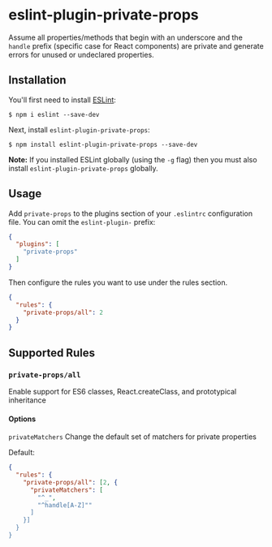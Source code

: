 # eslint-plugin-private-props

Assume all properties/methods that begin with an underscore and the `handle` prefix (specific case for React components) are private and generate errors for unused or undeclared properties.

## Installation

You'll first need to install [ESLint](http://eslint.org):

```
$ npm i eslint --save-dev
```

Next, install `eslint-plugin-private-props`:

```
$ npm install eslint-plugin-private-props --save-dev
```

**Note:** If you installed ESLint globally (using the `-g` flag) then you must also install `eslint-plugin-private-props` globally.

## Usage

Add `private-props` to the plugins section of your `.eslintrc` configuration file. You can omit the `eslint-plugin-` prefix:

```json
{
  "plugins": [
    "private-props"
  ]
}
```


Then configure the rules you want to use under the rules section.

```json
{
  "rules": {
    "private-props/all": 2
  }
}
```

## Supported Rules

### `private-props/all`
Enable support for ES6 classes, React.createClass, and prototypical inheritance

#### Options
`privateMatchers` Change the default set of matchers for private properties

Default:

```json
{
  "rules": {
    "private-props/all": [2, {
      "privateMatchers": [
        "^_", 
        "^handle[A-Z]""
      ]
    }]
  }
}
